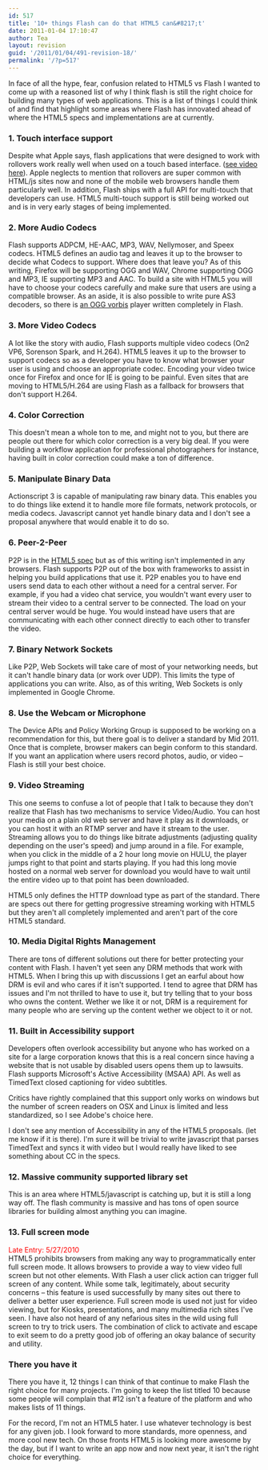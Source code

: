 ```yaml
---
id: 517
title: '10+ things Flash can do that HTML5 can&#8217;t'
date: 2011-01-04 17:10:47
author: Tea
layout: revision
guid: '/2011/01/04/491-revision-18/'
permalink: '/?p=517'
---
```


In face of all the hype, fear, confusion related to HTML5 vs Flash I wanted to come up with a reasoned list of why I think flash is still the right choice for building many types of web applications. This is a list of things I could think of and find that highlight some areas where Flash has innovated ahead of where the HTML5 specs and implementations are at currently.

### 1. Touch interface support

Despite what Apple says, flash applications that were designed to work with rollovers work really well when used on a touch based interface. ([see video here](http://theflashblog.com/?p=2027)). Apple neglects to mention that rollovers are super common with HTML/js sites now and none of the mobile web browsers handle them particularly well. In addition, Flash ships with a full API for multi-touch that developers can use. HTML5 multi-touch support is still being worked out and is in very early stages of being implemented.

### 2. More Audio Codecs

Flash supports ADPCM, HE-AAC, MP3, WAV, Nellymoser, and Speex codecs. HTML5 defines an audio tag and leaves it up to the browser to decide what Codecs to support. Where does that leave you? As of this writing, Firefox will be supporting OGG and WAV, Chrome supporting OGG and MP3, IE supporting MP3 and AAC. To build a site with HTML5 you will have to choose your codecs carefully and make sure that users are using a compatible browser. As an aside, it is also possible to write pure AS3 decoders, so there is [an OGG vorbis](http://barelyfocused.net/blog/2008/10/03/flash-vorbis-player/) player written completely in Flash.

### 3. More Video Codecs

A lot like the story with audio, Flash supports multiple video codecs (On2 VP6, Sorenson Spark, and H.264). HTML5 leaves it up to the browser to support codecs so as a developer you have to know what browser your user is using and choose an appropriate codec. Encoding your video twice once for Firefox and once for IE is going to be painful. Even sites that are moving to HTML5/H.264 are using Flash as a fallback for browsers that don't support H.264.

### 4. Color Correction

This doesn't mean a whole ton to me, and might not to you, but there are people out there for which color correction is a very big deal. If you were building a workflow application for professional photographers for instance, having built in color correction could make a ton of difference.

### 5. Manipulate Binary Data

Actionscript 3 is capable of manipulating raw binary data. This enables you to do things like extend it to handle more file formats, network protocols, or media codecs. Javascript cannot yet handle binary data and I don't see a proposal anywhere that would enable it to do so.

### 6. Peer-2-Peer

P2P is in the [HTML5 spec](http://www.w3.org/TR/2008/WD-html5-20080122/#network) but as of this writing isn't implemented in any browsers. Flash supports P2P out of the box with frameworks to assist in helping you build applications that use it. P2P enables you to have end users send data to each other without a need for a central server. For example, if you had a video chat service, you wouldn't want every user to stream their video to a central server to be connected. The load on your central server would be huge. You would instead have users that are communicating with each other connect directly to each other to transfer the video.

### 7. Binary Network Sockets

Like P2P, Web Sockets will take care of most of your networking needs, but it can't handle binary data (or work over UDP). This limits the type of applications you can write. Also, as of this writing, Web Sockets is only implemented in Google Chrome.

### 8. Use the Webcam or Microphone

The Device APIs and Policy Working Group is supposed to be working on a recommendation for this, but there goal is to deliver a standard by Mid 2011. Once that is complete, browser makers can begin conform to this standard. If you want an application where users record photos, audio, or video – Flash is still your best choice.

### 9. Video Streaming

This one seems to confuse a lot of people that I talk to because they don't realize that Flash has two mechanisms to service Video/Audio. You can host your media on a plain old web server and have it play as it downloads, or you can host it with an RTMP server and have it stream to the user. Streaming allows you to do things like bitrate adjustments (adjusting quality depending on the user's speed) and jump around in a file. For example, when you click in the middle of a 2 hour long movie on HULU, the player jumps right to that point and starts playing. If you had this long movie hosted on a normal web server for download you would have to wait until the entire video up to that point has been downloaded.

HTML5 only defines the HTTP download type as part of the standard. There are specs out there for getting progressive streaming working with HTML5 but they aren't all completely implemented and aren't part of the core HTML5 standard.

### 10. Media Digital Rights Management

There are tons of different solutions out there for better protecting your content with Flash. I haven't yet seen any DRM methods that work with HTML5. When I bring this up with discussions I get an earful about how DRM is evil and who cares if it isn't supported. I tend to agree that DRM has issues and I'm not thrilled to have to use it, but try telling that to your boss who owns the content. Wether we like it or not, DRM is a requirement for many people who are serving up the content wether we object to it or not.

### 11. Built in Accessibility support

Developers often overlook accessibility but anyone who has worked on a site for a large corporation knows that this is a real concern since having a website that is not usable by disabled users opens them up to lawsuits. Flash supports Microsoft's Active Accessibility (MSAA) API. As well as TimedText closed captioning for video subtitles.

Critics have rightly complained that this support only works on windows but the number of screen readers on OSX and Linux is limited and less standardized, so I see Adobe's choice here.

I don't see any mention of Accessibility in any of the HTML5 proposals. (let me know if it is there). I'm sure it will be trivial to write javascript that parses TimedText and syncs it with video but I would really have liked to see something about CC in the specs.

### 12. Massive community supported library set

This is an area where HTML5/javascript is catching up, but it is still a long way off. The flash community is massive and has tons of open source libraries for building almost anything you can imagine.

### 13. Full screen mode

<span style="color:red">Late Entry: 5/27/2010</span>  
HTML5 prohibits browsers from making any way to programmatically enter full screen mode. It allows browsers to provide a way to view video full screen but not other elements. With Flash a user click action can trigger full screen of any content. While some talk, legitimately, about security concerns – this feature is used successfully by many sites out there to deliver a better user experience. Full screen mode is used not just for video viewing, but for Kiosks, presentations, and many multimedia rich sites I've seen. I have also not heard of any nefarious sites in the wild using full screen to try to trick users. The combination of click to activate and escape to exit seem to do a pretty good job of offering an okay balance of security and utility.

### There you have it

There you have it, 12 things I can think of that continue to make Flash the right choice for many projects. I'm going to keep the list titled 10 because some people will complain that #12 isn't a feature of the platform and who makes lists of 11 things.

For the record, I'm not an HTML5 hater. I use whatever technology is best for any given job. I look forward to more standards, more openness, and more cool new tech. On those fronts HTML5 is looking more awesome by the day, but if I want to write an app now and now next year, it isn't the right choice for everything.